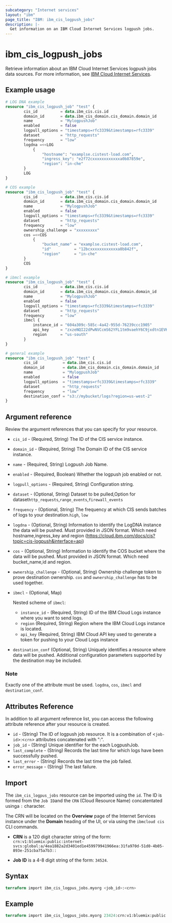 ```yaml
---
subcategory: "Internet services"
layout: "ibm"
page_title: "IBM: ibm_cis_logpush_jobs"
description: |-
  Get information on an IBM Cloud Internet Services logpush jobs.
---
```


# ibm_cis_logpush_jobs

Retrieve information about an IBM Cloud Internet Services logpush jobs data sources. For more information, see [IBM Cloud Internet Services](https://cloud.ibm.com/docs/cis?topic=cis-about-ibm-cloud-internet-services-cis).

## Example usage

```terraform
# LOG DNA example
resource "ibm_cis_logpush_job" "test" {
        cis_id          = data.ibm_cis.cis.id
        domain_id       = data.ibm_cis_domain.cis_domain.domain_id
        name            = "MylogpushJob"
        enabled         = false
        logpull_options = "timestamps=rfc3339&timestamps=rfc3339"
        dataset         = "http_requests"
        frequency       = "low"
        logdna =<<LOG
            {
                "hostname": "examplse.cistest-load.com",
                "ingress_key": "e2f72cxxxxxxxxxxxxa0b87859e",
                "region": "in-che"
        }
        LOG
}
```

```terraform
# COS example
resource "ibm_cis_logpush_job" "test" {
        cis_id          = data.ibm_cis.cis.id
        domain_id       = data.ibm_cis_domain.cis_domain.domain_id
        name            = "MylogpushJob"
        enabled         = false
        logpull_options = "timestamps=rfc3339&timestamps=rfc3339"
        dataset         = "http_requests"
        frequency       = "low"
        ownership_challenge = "xxxxxxxxx"
        cos =<<COS
            {
                "bucket_name" = "examplse.cistest-load.com",
                "id"          = "12bcxxxxxxxxxxxxa0b842f",
                "region"      = "in-che"
        }
        COS
}
```

```terraform
# ibmcl example
resource "ibm_cis_logpush_job" "test" {
        cis_id          = data.ibm_cis.cis.id
        domain_id       = data.ibm_cis_domain.cis_domain.domain_id
        name            = "MylogpushJob"
        enabled         = false
        logpull_options = "timestamps=rfc3339&timestamps=rfc3339"
        dataset         = "http_requests"
        frequency       = "low"
        ibmcl {
            instance_id = "604a309c-585c-4a42-955d-76239ccc1905"
            api_key     = "zxzeNQI22dPwNVCcmS62YFL1tm9vaehY6C9jxdtn1EVK"
            region      = "us-south"
        }
}
```

```terraform
# general example
resource "ibm_cis_logpush_job" "test" {
        cis_id           = data.ibm_cis.cis.id
        domain_id        = data.ibm_cis_domain.cis_domain.domain_id
        name             = "MylogpushJob"
        enabled          = false
        logpull_options  = "timestamps=rfc3339&timestamps=rfc3339"
        dataset          = "http_requests"
        frequency        = "low"
        destination_conf = "s3://mybucket/logs?region=us-west-2"
}
```

## Argument reference

Review the argument references that you can specify for your resource.

- `cis_id` - (Required, String) The ID of the CIS service instance.
- `domain_id` - (Required, String) The Domain ID of the CIS service instance.
- `name` - (Required, String) Logpush Job Name.
- `enabled` - (Required, Boolean) Whether the logpush job enabled or not.
- `logpull_options` - (Required, String) Configuration string.
- `dataset` - (Optional, String) Dataset to be pulled,Option for dataset`http_requests`,`range_events`,`firewall_events`
- `frequency` - (Optional, String) The frequency at which CIS sends batches of logs to your destination.`high`, `low`
- `logdna` - (Optional, String) Information to identify the LogDNA instance the data will be pushed. Must provided in JSON format. Which need hostname,ingress_key and region (<https://cloud.ibm.com/docs/cis?topic=cis-logpush&interface=api>)
- `cos` - (Optional, String) Information to identify the COS bucket where the data will be pushed. Must provided in JSON format. Which need bucket_name,id and region.
- `ownership_challenge` - (Optional, String) Ownership challenge token to prove destination ownership. `cos` and `ownership_challenge` has to be used together.
- `ibmcl` - (Optional, Map)

    Nested scheme of `ibmcl`:
  - `instance_id` - (Required, String) ID of the IBM Cloud Logs instance where you want to send logs.
  - `region` (Required, String) Region where the IBM Cloud Logs instance is located.
  - `api_key` (Required, String) IBM Cloud API key used to generate a token for pushing to your Cloud Logs instance
- `destination_conf` (Optional, String) Uniquely identifies a resource where data will be pushed. Additional configuration parameters supported by the destination may be included.

### Note

Exactly one of the attribute must be used. `logdna`, `cos`, `ibmcl` and `destination_conf`.

## Attributes Reference

In addition to all argument reference list, you can access the following attribute reference after your resource is created.

- `id` - (String) The ID of logpush job resource. It is a combination of <`job-id`>:<`crn`> attributes concatenated with ":".
- `job_id` - (String) Unique identifier for the each LogpushJob.
- `last_complete` - (String) Records the last time for which logs have been successfully pushed.
- `last_error` - (String) Records the last time the job failed.
- `error_message` - (String) The last failure.

## Import

The `ibm_cis_logpus_jobs` resource can be imported using the `id`. The ID is formed from the `Job ID`and the `CRN` (Cloud Resource Name) concatentated usinga `:` character.

The CRN will be located on the **Overview** page of the Internet Services instance under the **Domain** heading of the UI, or via using the `ibmcloud cis` CLI commands.

- **CRN** is a 120 digit character string of the form: `crn:v1:bluemix:public:internet-svcs:global:a/4ea1882a2d3401ed1e459979941966ea:31fa970d-51d0-4b05-893e-251cba75a7b3::`

- **Job ID** is a 4-8 digit string of the form: `34524`.

## Syntax

```terraform
terraform import ibm_cis_logpus_jobs.myorg <job_id>:<crn>
```

## Example

```terraform
terraform import ibm_cis_logpus_jobs.myorg 23424:crn:v1:bluemix:public:internet-svcs-ci:global:a/01652b251c3ae2787110a995d8db0135:9054ad06-3485-421a-9300-fe3fb4b79e1d::
```
